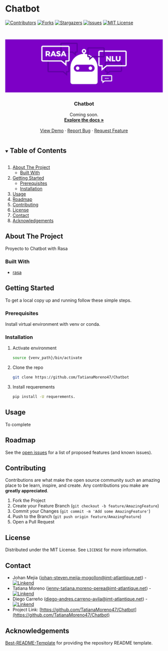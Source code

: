 # Chatbot

[![Contributors][contributors-shield]][contributors-url]
[![Forks][forks-shield]][forks-url]
[![Stargazers][stars-shield]][stars-url]
[![Issues][issues-shield]][issues-url]
[![MIT License][license-shield]][license-url]
<!-- [![LinkedIn][linkedin-shield]][linkedin-url] -->


<!-- PROJECT LOGO -->
<br />
<p align="center">
  <a href="https://github.com/TatianaMoreno47/Chatbot">
    <img src="logo.png" alt="Logo" width="720" >
  </a>

  <h3 align="center"> Chatbot </h3>

  <p align="center">
    Coming soon.
    <br />
    <a href="https://github.com/TatianaMoreno47/Chatbot"><strong>Explore the docs »</strong></a>
    <br />
    <br />
    <a href="https://github.com/TatianaMoreno47/Chatbot">View Demo</a>
    ·
    <a href="https://github.com/TatianaMoreno47/Chatbot/issues">Report Bug</a>
    ·
    <a href="https://github.com/TatianaMoreno47/Chatbot/issues">Request Feature</a>
  </p>
</p>


<!-- TABLE OF CONTENTS -->
<details open="open">
  <summary><h2 style="display: inline-block">Table of Contents</h2></summary>
  <ol>
    <li>
      <a href="#about-the-project">About The Project</a>
      <ul>
        <li><a href="#built-with">Built With</a></li>
      </ul>
    </li>
    <li>
      <a href="#getting-started">Getting Started</a>
      <ul>
        <li><a href="#prerequisites">Prerequisites</a></li>
        <li><a href="#installation">Installation</a></li>
      </ul>
    </li>
    <li><a href="#usage">Usage</a></li>
    <li><a href="#roadmap">Roadmap</a></li>
    <li><a href="#contributing">Contributing</a></li>
    <li><a href="#license">License</a></li>
    <li><a href="#contact">Contact</a></li>
    <li><a href="#acknowledgements">Acknowledgements</a></li>
  </ol>
</details>

<!-- ABOUT THE PROJECT -->
## About The Project
Proyecto to Chatbot with Rasa

### Built With
* [rasa](https://rasa.com/)

<!-- GETTING STARTED -->
## Getting Started
To get a local copy up and running follow these simple steps.

### Prerequisites
Install virtual environment with venv or conda.

### Installation

1. Activate environment
	```sh
   source {venv_path}/bin/activate
   ```
1. Clone the repo
   ```sh
   git clone https://github.com/TatianaMoreno47/Chatbot
   ```
2. Install requerements
   ```sh
   pip install -U requerements.
   ```

<!-- USAGE EXAMPLES -->
## Usage
To complete

<!-- ROADMAP -->
## Roadmap

See the [open issues](https://github.com/TatianaMoreno47/Chatbot/issues) for a list of proposed features (and known issues).


<!-- CONTRIBUTING -->
## Contributing

Contributions are what make the open source community such an amazing place to be learn, inspire, and create. Any contributions you make are **greatly appreciated**.

1. Fork the Project
2. Create your Feature Branch (`git checkout -b feature/AmazingFeature`)
3. Commit your Changes (`git commit -m 'Add some AmazingFeature'`)
4. Push to the Branch (`git push origin feature/AmazingFeature`)
5. Open a Pull Request

<!-- LICENSE -->
## License

Distributed under the MIT License. See `LICENSE` for more information.



<!-- CONTACT -->
## Contact
* Johan Mejia (johan-steven.mejia-mogollon@imt-atlantique.net) - [![Linkend][linkedin-shield]][linkedin-url-1]
* Tatiana Moreno (jenny-tatiana.moreno-perea@imt-atlantique.net) - [![Linkend][linkedin-shield]][linkedin-url-2]
* Diego Carreño (diego-andres.carreno-avila@imt-atlantique.net) - [![Linkend][linkedin-shield]][linkedin-url-3]
* Project Link: [https://github.com/TatianaMoreno47/Chatbot](https://github.com/TatianaMoreno47/Chatbot)


<!-- ACKNOWLEDGEMENTS -->
## Acknowledgements
[Best-README-Template](https://github.com/othneildrew/Best-README-Template) for providing the repository README template. 

<!-- MARKDOWN LINKS & IMAGES -->
<!-- https://www.markdownguide.org/basic-syntax/#reference-style-links -->
[contributors-shield]: https://img.shields.io/github/contributors/TatianaMoreno47/Chatbot.svg?style=for-the-badge
[contributors-url]: https://github.com/TatianaMoreno47/Chatbot/network/contributors
[forks-shield]: https://img.shields.io/github/forks/TatianaMoreno47/Chatbot.svg?style=for-the-badge
[forks-url]: https://github.com/TatianaMoreno47/Chatbot/network/members
[stars-shield]: https://img.shields.io/github/stars/TatianaMoreno47/Chatbot.svg?style=for-the-badge
[stars-url]: https://github.com/TatianaMoreno47/Chatbot/stargazers
[issues-shield]: https://img.shields.io/github/issues/TatianaMoreno47/Chatbot.svg?style=for-the-badge
[issues-url]: https://github.com/TatianaMoreno47/Chatbot/issues
[license-shield]: https://img.shields.io/github/license/TatianaMoreno47/Chatbot.svg?style=for-the-badge
[license-url]: https://github.com/TatianaMoreno47/Chatbot/blob/master/LICENSE.txt
[linkedin-shield]: https://img.shields.io/badge/-LinkedIn-black.svg?style=for-the-badge&logo=linkedin&colorB=555

[linkedin-url-1]: https://www.linkedin.com/in/johansmm/
[linkedin-url-2]: https://www.linkedin.com/in/tatiana-moreno-perea/
[linkedin-url-3]: https://www.linkedin.com/in/diego-andres-carre%C3%B1o-49b2ab157/
